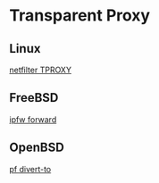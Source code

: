 Transparent Proxy
=====

Linux
---

[netfilter TPROXY](https://docs.kernel.org/networking/tproxy.html)

FreeBSD
---

[ipfw forward](https://man.freebsd.org/cgi/man.cgi?query=ipfw)

OpenBSD
---

[pf divert-to](https://man.openbsd.org/pf.conf.5#divert-to)
